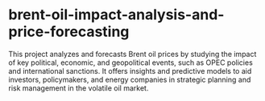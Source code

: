 # brent-oil-impact-analysis-and-price-forecasting
This project analyzes and forecasts Brent oil prices by studying the impact of key political, economic, and geopolitical events, such as OPEC policies and international sanctions. It offers insights and predictive models to aid investors, policymakers, and energy companies in strategic planning and risk management in the volatile oil market.

